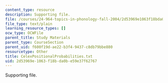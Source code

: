 ```yaml
---
content_type: resource
description: Supporting file.
file: /courses/24-964-topics-in-phonology-fall-2004/2d53969e1063f18bda0be59e37f62767_CelexPositionalProbabilities.txt
file_type: text/plain
learning_resource_types: []
ocw_type: OCWFile
parent_title: Study Materials
parent_type: CourseSection
parent_uid: f600f19d-ae22-b3f4-9437-c8db79bbe880
resourcetype: Other
title: CelexPositionalProbabilities.txt
uid: 2d53969e-1063-f18b-da0b-e59e37f62767
---
```

Supporting file.